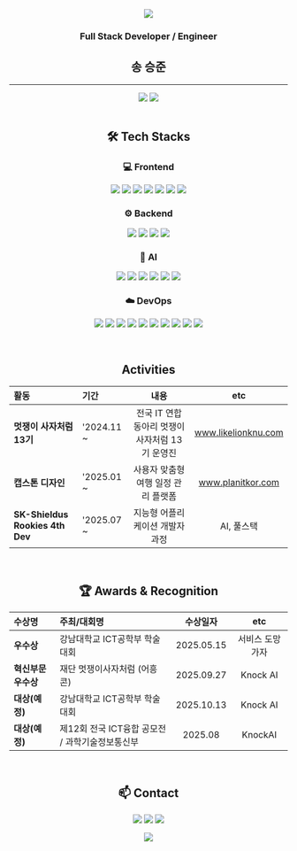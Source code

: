 <div align='center'>
<img src="https://capsule-render.vercel.app/api?type=waving&color=003E00&height=150&section=header" />

### Full Stack Developer / Engineer
## 송 승준
<hr>
<div align="center">
  <img src="https://github-readme-stats.vercel.app/api?username=o11117&show_icons=true&theme=radical" />
  <img src="https://github-readme-stats.vercel.app/api/top-langs/?username=o11117&layout=compact&hide=jupyter%20notebook&theme=radical" />
</div>

<br>

## 🛠️ Tech Stacks

### 💻 Frontend
<a href="https://react.dev/" target="_blank"><img src="https://img.shields.io/badge/React-61DAFB?style=flat-square&logo=React&logoColor=white"/></a>
<a href="https://www.typescriptlang.org/" target="_blank"><img src="https://img.shields.io/badge/TypeScript-3178C6?style=flat-square&logo=TypeScript&logoColor=white"/></a>
<a href="https://redux.js.org/" target="_blank"><img src="https://img.shields.io/badge/Redux-764ABC?style=flat-square&logo=Redux&logoColor=white"/></a>
<a href="https://zustand-demo.pmnd.rs/" target="_blank"><img src="https://img.shields.io/badge/Zustand-000000?style=flat-square&logo=Bear&logoColor=white"/></a>
<a href="https://tanstack.com/query/latest" target="_blank"><img src="https://img.shields.io/badge/TanStack%20Query-FF4154?style=flat-square&logo=React-Query&logoColor=white"/></a>
<a href="https://tailwindcss.com/" target="_blank"><img src="https://img.shields.io/badge/Tailwind%20CSS-06B6D4?style=flat-square&logo=Tailwind-CSS&logoColor=white"/></a>
<a href="https://styled-components.com/" target="_blank"><img src="https://img.shields.io/badge/Styled--Components-DB7093?style=flat-square&logo=styled-components&logoColor=white"/></a>

### ⚙️ Backend
<a href="https://nodejs.org/" target="_blank"><img src="https://img.shields.io/badge/Node.js-339933?style=flat-square&logo=Node.js&logoColor=white"/></a>
<a href="https://spring.io/projects/spring-boot" target="_blank"><img src="https://img.shields.io/badge/Spring%20Boot-6DB33F?style=flat-square&logo=Spring-Boot&logoColor=white"/></a>
<a href="https://www.python.org/" target="_blank"><img src="https://img.shields.io/badge/Python-3776AB?style=flat-square&logo=Python&logoColor=white"/></a>
<a href="https://flywaydb.org/" target="_blank"><img src="https://img.shields.io/badge/Flyway-CC0200?style=flat-square&logo=Flyway&logoColor=white"/></a>

### 🤖 AI
<a href="https://scikit-learn.org/" target="_blank"><img src="https://img.shields.io/badge/Scikit--learn-F7931E?style=flat-square&logo=scikit-learn&logoColor=white"/></a>
<a href="https://www.langchain.com/" target="_blank"><img src="https://img.shields.io/badge/LangChain-6E56CF?style=flat-square&logo=LangChain&logoColor=white"/></a>
<a href="#" target="_blank"><img src="https://img.shields.io/badge/RAG-15A291?style=flat-square&logoColor=white"/></a>
<a href="https://www.tensorflow.org/" target="_blank"><img src="https://img.shields.io/badge/TensorFlow-FF6F00?style=flat-square&logo=TensorFlow&logoColor=white"/></a>
<a href="https://pytorch.org/" target="_blank"><img src="https://img.shields.io/badge/PyTorch-EE4C2C?style=flat-square&logo=PyTorch&logoColor=white"/></a>
<a href="https://shap.readthedocs.io/" target="_blank"><img src="https://img.shields.io/badge/SHAP-0085C7?style=flat-square&logoColor=white"/></a>


### ☁️ DevOps
<a href="https://aws.amazon.com/" target="_blank"><img src="https://img.shields.io/badge/AWS-232F3E?style=flat-square&logo=Amazon-AWS&logoColor=white"/></a>
<a href="https://cloud.google.com/" target="_blank"><img src="https://img.shields.io/badge/GCP-4285F4?style=flat-square&logo=Google-Cloud&logoColor=white"/></a>
<a href="https://www.docker.com/" target="_blank"><img src="https://img.shields.io/badge/Docker-2496ED?style=flat-square&logo=Docker&logoColor=white"/></a>
<a href="https://kubernetes.io/" target="_blank"><img src="https://img.shields.io/badge/Kubernetes-326CE5?style=flat-square&logo=Kubernetes&logoColor=white"/></a>
<a href="https://www.jenkins.io/" target="_blank"><img src="https://img.shields.io/badge/Jenkins-D24939?style=flat-square&logo=Jenkins&logoColor=white"/></a>
<a href="https://github.com/features/actions" target="_blank"><img src="https://img.shields.io/badge/GitHub%20Actions-2088FF?style=flat-square&logo=GitHub-Actions&logoColor=white"/></a>
<a href="https://www.nginx.com/" target="_blank"><img src="https://img.shields.io/badge/Nginx-009639?style=flat-square&logo=Nginx&logoColor=white"/></a>
<a href="https://prometheus.io/" target="_blank"><img src="https://img.shields.io/badge/Prometheus-E6522C?style=flat-square&logo=Prometheus&logoColor=white"/></a>
<a href="https://grafana.com/" target="_blank"><img src="https://img.shields.io/badge/Grafana-F46800?style=flat-square&logo=Grafana&logoColor=white"/></a>
<a href="https://vercel.com/" target="_blank"><img src="https://img.shields.io/badge/Vercel-000000?style=flat-square&logo=Vercel&logoColor=white"/></a>

<br>

## Activities

| 활동 | 기간 | 내용 | etc |
| :--- | :--- | :---: | :---: |
| **멋쟁이 사자처럼 13기** | '2024.11 ~  | 전국 IT 연합 동아리 멋쟁이사자처럼 13기 운영진 | www.likelionknu.com |
| **캡스톤 디자인** | '2025.01 ~  | 사용자 맞춤형 여행 일정 관리 플랫폼 | www.planitkor.com |
| **SK-Shieldus Rookies 4th Dev** | '2025.07 ~  | 지능형 어플리케이션 개발자 과정 | AI, 풀스택 |

<br>
<!--
## Projects

| 프로젝트명 | 내용 | 사용 기술 | 링크 |
| :--- | :--- | :---: | :---: |
| **도망가자** | (여기에 프로젝트에 대한 간단한 설명을 작성하세요.) | `React` `Spring Boot` | [GitHub](링크) / [Deploy](링크) |
| **PLANIT** | (AI 모델을 활용한 서비스 개발 경험을 작성해보세요.) | `Python` `PyTorch` | [GitHub](링크) / [Paper](링크) |
| **KnockAI** | (DevOps 파이프라인 구축 경험을 어필해보세요.) | `AWS` `Docker` `Jenkins` | [GitHub](링크) |

<br>
-->

## 🏆 Awards & Recognition

| 수상명 | 주최/대회명 | 수상일자 | etc |
| :--- | :--- | :---: | :---: |
| **우수상** | 강남대학교 ICT공학부 학술대회 | 2025.05.15 | 서비스 도망가자 |
| **혁신부문 우수상** | 재단 멋쟁이사자처럼 (어흥콘) | 2025.09.27 | Knock AI |
| **대상(예정)** | 강남대학교 ICT공학부 학술대회 | 2025.10.13 | Knock AI |
| **대상(예정)** | 제12회 전국 ICT융합 공모전 / 과학기술정보통신부 | 2025.08 | KnockAI |

<br>

## 📫 Contact

<a href="gunmagician@naver.com" target="_blank"><img src="https://img.shields.io/badge/Mail-03C75A?style=flat-square&logo=Naver&logoColor=white"/></a>
<a href="https://www.linkedin.com/in/승준-송-967552375/" target="_blank"><img src="https://img.shields.io/badge/LinkedIn-0A66C2?style=flat-square&logo=LinkedIn&logoColor=white"/></a>
<a href="https://sturdy-artichoke-04a.notion.site/285b067c765680b186cbe8c6dcfe7286?source=copy_link" target="_blank"><img src="https://img.shields.io/badge/Notion-000000?style=flat-square&logo=Notion&logoColor=white"/></a>

<img src="https://capsule-render.vercel.app/api?type=waving&color=003E00&height=150&section=footer" />
</div>
